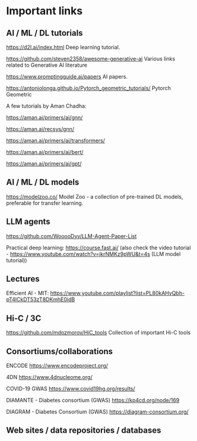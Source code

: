 # Important links

## AI / ML / DL tutorials

https://d2l.ai/index.html  Deep learning tutorial.

https://github.com/steven2358/awesome-generative-ai Various links related to Generative AI literature

https://www.promptingguide.ai/papers AI papers.

https://antoniolonga.github.io/Pytorch_geometric_tutorials/  Pytorch Geometric 

A few tutorials by Aman Chadha:

  https://aman.ai/primers/ai/gnn/
  
  https://aman.ai/recsys/gnn/
  
  https://aman.ai/primers/ai/transformers/
  
  https://aman.ai/primers/ai/bert/
  
  https://aman.ai/primers/ai/gpt/

## AI / ML / DL models

https://modelzoo.co/  Model Zoo - a collection of pre-trained DL models, preferable for transfer learning.

## LLM agents

https://github.com/WooooDyy/LLM-Agent-Paper-List

Practical deep learning: https://course.fast.ai/ (also check the video tutorial - https://www.youtube.com/watch?v=jkrNMKz9pWU&t=4s (LLM model tutorial))

## Lectures 

Efficient AI - MIT: https://www.youtube.com/playlist?list=PL80kAHvQbh-pT4lCkDT53zT8DKmhE0idB


## Hi-C / 3C

https://github.com/mdozmorov/HiC_tools Collection of important Hi-C tools


## Consortiums/collaborations 

ENCODE https://www.encodeproject.org/

4DN https://www.4dnucleome.org/

COVID-19 GWAS https://www.covid19hg.org/results/

DIAMANTE - Diabetes consortium (GWAS)  https://kp4cd.org/node/169

DIAGRAM - Diabetes Consortium (GWAS) https://diagram-consortium.org/





## Web sites / data repositories / databases


